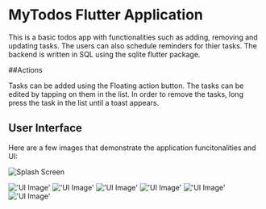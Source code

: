 # MyTodos Flutter Application 

This is a basic todos app with functionalities such as adding, removing and updating tasks. The users can also schedule reminders for thier tasks. The backend is written in SQL using the sqlite flutter package.

##Actions

Tasks can be added using the Floating action button. The tasks can be edited by tapping on them in the list. In order to remove the tasks, long press the task in the list until a toast appears.

## User Interface

Here are a few images that demonstrate the application funcitonalities and UI:

<img
  src="/images/IMG_20220920_003903.jpg"
  alt="Splash Screen"
  title="Splash Screen"
  style="display: inline-block; margin: 0 auto; max-width: 300px">
  
!['UI Image'](/images/IMG_20220920_003544.jpg )
!['UI Image'](/images/IMG_20220920_003736.jpg )
!['UI Image'](/images/IMG_20220920_003824.jpg )
!['UI Image'](/images/IMG_20220920_003524.jpg )
!['UI Image'](/images/IMG_20220920_003725.jpg )
!['UI Image'](/images/IMG_20220920_003809.jpg )

